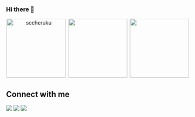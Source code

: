 ### Hi there 👋

<!-- themes: react, material-palenight, great-gatsby, tokyonight_duo -->

<p align="center"> <img src="https://github-readme-stats.vercel.app/api?username=sccheruku&show_icons=true&theme=react" alt="sccheruku" height="161" />&nbsp;
<img src="https://github-readme-stats.vercel.app/api/top-langs/?username=sccheruku&layout=compact&langs_count=11&theme=react"  height="161"/>&nbsp;
<img src="http://github-readme-streak-stats.herokuapp.com?user=sccheruku&theme=react&background=000000" height="161"/>&nbsp;
<p align="center">

  
## Connect with me

<!-- <a href="https://blog.kostic.dev"><img src="https://img.shields.io/badge/blog.kostic.dev-3423A6?style=flat&logo=Google-Chrome&logoColor=white"/></a> -->
<a href="https://www.linkedin.com/in/scheruku/"><img src="https://img.shields.io/badge/-sccheruku-0077B5?style=flat&logo=Linkedin&logoColor=black"/></a>
<img src="https://visitor-badge.glitch.me/badge?page_id=sccheruku.sccheruku&logoColor=black"/> 
<img src="https://img.shields.io/github/stars/sccheruku?color=black&logoColor=black&style=social" />  
</p>


<br />

  
<!--
**sccheruku/sccheruku** is a ✨ _special_ ✨ repository because its `README.md` (this file) appears on your GitHub profile.

Here are some ideas to get you started:

- 🔭 I’m currently working on ...
- 🌱 I’m currently learning ...
- 👯 I’m looking to collaborate on ...
- 🤔 I’m looking for help with ...
- 💬 Ask me about ...
- 📫 How to reach me: ...
- 😄 Pronouns: ...
- ⚡ Fun fact: ...
-->
